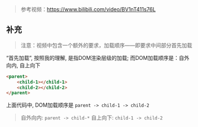 > 参考视频：https://www.bilibili.com/video/BV1nT411s76L

## 补充

> 注意：视频中包含一个额外的要求，加载顺序——即要求中间部分首先加载

“首先加载”, 按照我的理解, 是指DOM渲染层级的加载; 而DOM加载顺序是：自外向内, 自上向下

```html
<parent>
    <child-1></child-1>
    <child-2></child-2>
</parent>
```

上面代码中, DOM加载顺序是 `parent -> child-1 -> child-2`

> 自外向内: `parent -> child-*`
> 自上向下: `child-1 -> child-2`